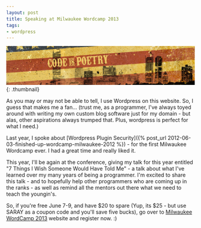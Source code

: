 ```yaml
---
layout: post
title: Speaking at Milwaukee Wordcamp 2013
tags:
- wordpress
---
```

[![Milwaukee Wordcamp 2013](/uploads/2013/wcmke.png)](http://2013.milwaukee.wordcamp.org/){: .thumbnail}

As you may or may not be able to tell, I use Wordpress on this website.   So, I guess that makes me a fan... (trust me, as a programmer, I've always toyed around with writing my own custom blog software just for my domain - but alas, other aspirations always trumped that.  Plus, wordpress is perfect for what I need.)

Last year, I spoke about [Wordpress Plugin Security]({% post_url 2012-06-03-finished-up-wordcamp-milwaukee-2012 %}) - for the first Milwaukee Wordcamp ever.  I had a great time and really liked it.

This year, I'll be again at the conference, giving my talk for this year entitled "7 Things I Wish Someone Would Have Told Me" - a talk about what I've learned over my many years of being a programmer.  I'm excited to share this talk - and to hopefully help other programmers who are coming up in the ranks - as well as remind all the mentors out there what we need to teach the youngin's.

So, if you're free June 7-9, and have $20 to spare (Yup, its $25 - but use SARAY as a coupon code and you'll save five bucks), go over to [Milwaukee WordCamp 2013](http://2013.milwaukee.wordcamp.org/ ) website and register now. :)
